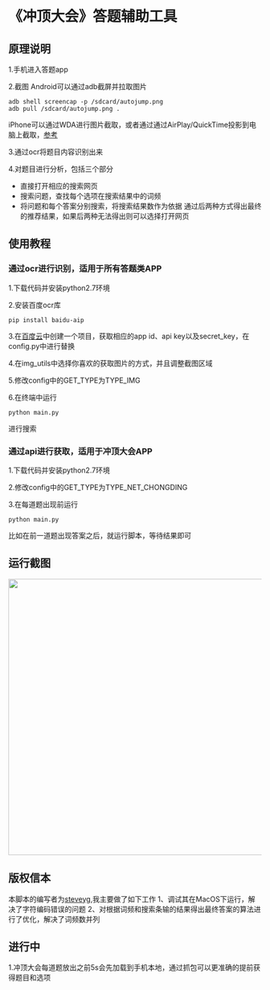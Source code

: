 # 《冲顶大会》答题辅助工具



## 原理说明

1.手机进入答题app

2.截图
Android可以通过adb截屏并拉取图片
```shell
adb shell screencap -p /sdcard/autojump.png
adb pull /sdcard/autojump.png .
```
iPhone可以通过WDA进行图片截取，或者通过通过AirPlay/QuickTime投影到电脑上截取，[参考](https://jingyan.baidu.com/article/64d05a02514064de54f73b7c.html)

3.通过ocr将题目内容识别出来

4.对题目进行分析，包括三个部分
- 直接打开相应的搜索网页
- 搜索问题，查找每个选项在搜索结果中的词频
- 将问题和每个答案分别搜索，将搜索结果数作为依据
通过后两种方式得出最终的推荐结果，如果后两种无法得出则可以选择打开网页

## 使用教程
### 通过ocr进行识别，适用于所有答题类APP

1.下载代码并安装python2.7环境

2.安装百度ocr库
```shell
pip install baidu-aip
```

3.在[百度云](https://cloud.baidu.com/product/ocr.html)中创建一个项目，获取相应的app id、api key以及secret_key，在config.py中进行替换

4.在img_utils中选择你喜欢的获取图片的方式，并且调整截图区域

5.修改config中的GET_TYPE为TYPE_IMG

6.在终端中运行
```shell
python main.py
```
进行搜索

### 通过api进行获取，适用于冲顶大会APP

1.下载代码并安装python2.7环境

2.修改config中的GET_TYPE为TYPE_NET_CHONGDING

3.在每道题出现前运行
```shell
python main.py
```
比如在前一道题出现答案之后，就运行脚本，等待结果即可

## 运行截图
<img width="550px" src="https://github.com/steveyg/AnswerHelper/blob/master/res/img/run.jpeg?raw=true"/>

## 版权信本
本脚本的编写者为[steveyg](https://github.com/stevegy),我主要做了如下工作
1、调试其在MacOS下运行，解决了字符编码错误的问题
2、对根据词频和搜索条输的结果得出最终答案的算法进行了优化，解决了词频数并列


## 进行中
1.冲顶大会每道题放出之前5s会先加载到手机本地，通过抓包可以更准确的提前获得题目和选项



